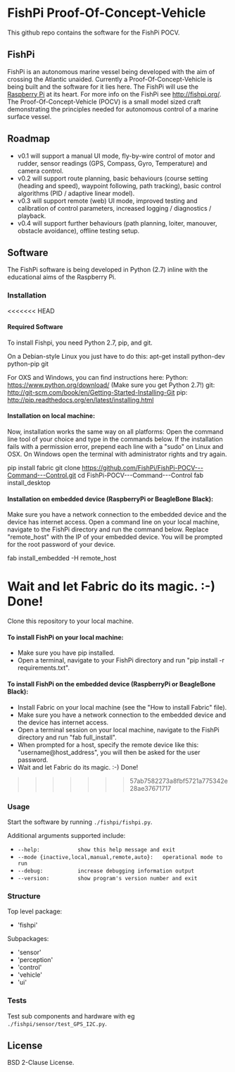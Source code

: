 FishPi Proof-Of-Concept-Vehicle
===============================

This github repo contains the software for the FishPi POCV.

FishPi
------

FishPi is an autonomous marine vessel being developed with the aim of crossing the Atlantic unaided. Currently a Proof-Of-Concept-Vehicle is being built and the software for it lies here. The FishPi will use the [Raspberry Pi](http://www.raspberrypi.org/) at its heart. For more info on the FishPi see http://fishpi.org/. The Proof-Of-Concept-Vehicle (POCV) is a small model sized craft demonstrating the principles needed for autonomous control of a marine surface vessel.

Roadmap
-------

* v0.1 will support a manual UI mode, fly-by-wire control of motor and rudder, sensor readings (GPS, Compass, Gyro, Temperature) and camera control.
* v0.2 will support route planning, basic behaviours (course setting (heading and speed), waypoint following, path tracking), basic control algorithms (PID / adaptive linear model).
* v0.3 will support remote (web) UI mode, improved testing and calibration of control parameters, increased logging / diagnostics / playback.
* v0.4 will support further behaviours (path planning, loiter, manouver, obstacle avoidance), offline testing setup.

Software
--------

The FishPi software is being developed in Python (2.7) inline with the educational aims of the Raspberry Pi.

### Installation ###

<<<<<<< HEAD
#### Required Software ####
To install Fishpi, you need Python 2.7, pip, and git. 

On a Debian-style Linux you just have to do this:
apt-get install python-dev python-pip git

For OXS and Windows, you can find instructions here:
Python: https://www.python.org/download/ (Make sure you get Python 2.7!)
git: http://git-scm.com/book/en/Getting-Started-Installing-Git
pip: http://pip.readthedocs.org/en/latest/installing.html

#### Installation on local machine:

Now, installation works the same way on all platforms:
Open the command line tool of your choice and type in the commands below. If the installation fails with a permission error, prepend each line with a "sudo" on Linux and OSX. On Windows open the terminal with administrator rights and try again.

pip install fabric
git clone https://github.com/FishPi/FishPi-POCV---Command---Control.git
cd FishPi-POCV---Command---Control
fab install_desktop

#### Installation on embedded device (RaspberryPi or BeagleBone Black):
Make sure you have a network connection to the embedded device and the device has internet access.
Open a command line on your local machine, navigate to the FishPi directory and run the command below. Replace "remote_host" with the IP of your embedded device. You will be prompted for the root password of your device. 

fab install_embedded -H remote_host

Wait and let Fabric do its magic. :-) Done!
=======
Clone this repository to your local machine.

#### To install FishPi on your local machine:
- Make sure you have pip installed.
- Open a terminal, navigate to your FishPi directory and run "pip install -r requirements.txt".

#### To install FishPi on the embedded device (RaspberryPi or BeagleBone Black):
- Install Fabric on your local machine (see the "How to install Fabric" file).
- Make sure you have a network connection to the embedded device and the device has internet access.
- Open a terminal session on your local machine, navigate to the FishPi directory and run "fab full_install".
- When prompted for a host, specify the remote device like this: "username@host_address", you will then be asked for the user password.
- Wait and let Fabric do its magic. :-) Done!
>>>>>>> 57ab7582273a8fbf5721a775342e28ae37671717


### Usage ###

Start the software by running `./fishpi/fishpi.py`.

Additional arguments supported include:
* `--help:            show this help message and exit`
* `--mode {inactive,local,manual,remote,auto}:   operational mode to run`
* `--debug:           increase debugging information output`
* `--version:         show program's version number and exit`

### Structure ###

Top level package:
* 'fishpi' 
    
Subpackages:
* 'sensor'
* 'perception'
* 'control'
* 'vehicle'
* 'ui'

### Tests ###

Test sub components and hardware with eg `./fishpi/sensor/test_GPS_I2C.py`.

License
-------

BSD 2-Clause License.

